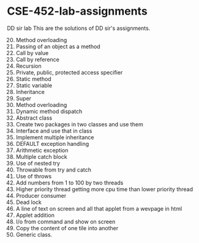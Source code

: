 # CSE-452-lab-assignments
DD sir lab
This are the solutions of DD sir's assignments.

20. Method overloading 
21. Passing of an object as a method
22. Call by value
23. Call by reference
24. Recursion
25. Private, public, protected access specifier
26. Static method
27. Static variable
28. Inheritance
29. Super
30. Method overloading 
31. Dynamic method dispatch 
32. Abstract class
33. Create two packages in two classes and use them
34. Interface and use that in class
35. Implement multiple inheritance 
36. DEFAULT exception handling 
37. Arithmetic exception 
38. Multiple catch block
39. Use of nested try
40. Throwable from try and catch 
41. Use of throws
42. Add numbers from 1 to 100 by two threads
43. Higher priority thread getting more cpu time than lower priority thread
44. Producer consumer 
45. Dead lock
46. A line of text on screen and all that applet from a wevpage in html
47. Applet addition 
48. I/o from command and show on screen
49. Copy the content of one tile into another 
50. Generic class. 


